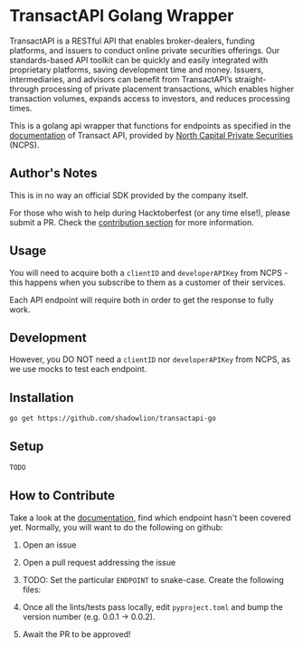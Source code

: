 # TransactAPI Golang Wrapper

TransactAPI is a RESTful API that enables broker-dealers, funding platforms, and issuers to conduct online private securities offerings. Our standards-based API toolkit can be quickly and easily integrated with proprietary platforms, saving development time and money. Issuers, intermediaries, and advisors can benefit from TransactAPI’s straight-through processing of private placement transactions, which enables higher transaction volumes, expands access to investors, and reduces processing times.

This is a golang api wrapper that functions for endpoints as specified in the [documentation](transactapi-docs) of Transact API, provided by [North Capital Private Securities](ncps) (NCPS).

## Author's Notes

This is in no way an official SDK provided by the company itself.

For those who wish to help during Hacktoberfest (or any time else!), please submit a PR. Check the [contribution section](#how-to-contribute) for more information.

## Usage

You will need to acquire both a `clientID` and `developerAPIKey` from NCPS - this happens when you subscribe to them as a customer of their services.

Each API endpoint will require both in order to get the response to fully work.

## Development

However, you DO NOT need a `clientID` nor `developerAPIKey` from NCPS, as we use mocks to test each endpoint.

## Installation

```bash
go get https://github.com/shadowlion/transactapi-go
```

## Setup

```go
TODO
```

## How to Contribute

Take a look at the [documentation](transactapi-docs), find which endpoint hasn't been covered yet. Normally, you will want to do the following on github:

1. Open an issue

2. Open a pull request addressing the issue

3. TODO: Set the particular `ENDPOINT` to snake-case. Create the following files:

4. Once all the lints/tests pass locally, edit `pyproject.toml` and bump the version number (e.g. 0.0.1 -> 0.0.2).

5. Await the PR to be approved!

[ncps]: https://www.northcapital.com/
[transactapi-docs]: https://api.norcapsecurities.com/documentation

